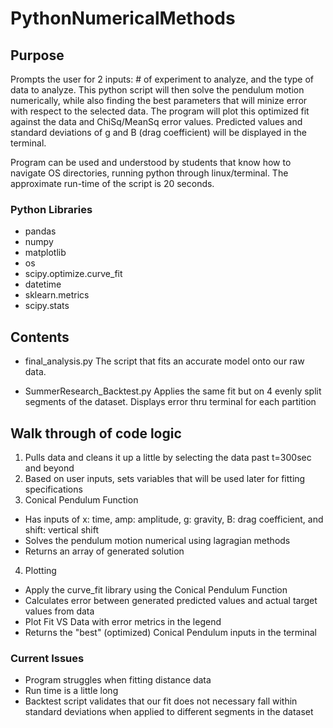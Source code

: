 # PythonNumericalMethods

## Purpose

Prompts the user for 2 inputs: # of experiment to analyze, and the type of data to analyze. This python script will then solve the pendulum motion numerically, while also finding the best parameters that will minize error with respect to the selected data. The program will plot this optimized fit against the data and ChiSq/MeanSq error values. Predicted values and standard deviations of g and B (drag coefficient) will be displayed in the terminal.

Program can be used and understood by students that know how to navigate OS directories, running python through linux/terminal. The approximate run-time of the script is 20 seconds. 

### Python Libraries
- pandas
- numpy
- matplotlib
- os
- scipy.optimize.curve_fit
- datetime
- sklearn.metrics
- scipy.stats


## Contents
- final_analysis.py 
The script that fits an accurate model onto our raw data.

- SummerResearch_Backtest.py
Applies the same fit but on 4 evenly split segments of the dataset. Displays error thru terminal for each partition


## Walk through of code logic
1) Pulls data and cleans it up a little by selecting the data past t=300sec and beyond
2) Based on user inputs, sets variables that will be used later for fitting specifications
3) Conical Pendulum Function
- Has inputs of x: time, amp: amplitude, g: gravity, B: drag coefficient, and shift: vertical shift
- Solves the pendulum motion numerical using lagragian methods
- Returns an array of generated solution
4) Plotting
- Apply the curve_fit library using the Conical Pendulum Function
- Calculates error between generated predicted values and actual target values from data
- Plot Fit VS Data with error metrics in the legend
- Returns the "best" (optimized) Conical Pendulum inputs in the terminal

### Current Issues
- Program struggles when fitting distance data
- Run time is a little long
- Backtest script validates that our fit does not necessary fall within standard deviations when applied to different segments in the dataset
